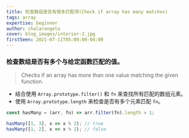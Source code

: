 ```yaml
---
title: 检查数组是否有很多匹配项(Check if array has many matches)
tags: array
expertise: beginner
author: chalarangelo
cover: blog_images/interior-2.jpg
firstSeen: 2021-07-11T05:00:00-04:00
---
```


### 检查数组是否有多个与给定函数匹配的值。
> Checks if an array has more than one value matching the given function.

- 结合使用 `Array.prototype.filter()` 和 `fn` 来查找所有匹配的数组元素。
- 使用 `Array.prototype.length` 来检查是否有多个元素匹配 `fn`。

```js
const hasMany = (arr, fn) => arr.filter(fn).length > 1;
```

```js
hasMany([1, 3], x => x % 2); // true
hasMany([1, 2], x => x % 2); // false
```
